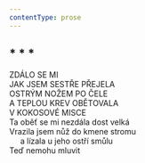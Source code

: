 ```yaml
---
contentType: prose
---
```


## \* \* \*

ZDÁLO SE MI  
JAK JSEM SESTŘE PŘEJELA  
OSTRÝM NOŽEM PO ČELE  
A TEPLOU KREV OBĚTOVALA  
V KOKOSOVÉ MISCE  
Ta oběť se mi nezdála dost velká  
Vrazila jsem nůž do kmene stromu  
     a lízala u jeho ostří smůlu  
Teď nemohu mluvit
